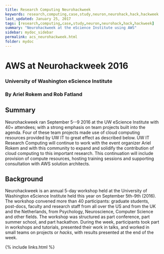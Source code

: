 ```yaml
---
title: Research Computing Neurohackweek
keywords: research,computing,case,study,neuron,neurohack,hack,hackweek
last_updated: January 25, 2017
tags: [research,computing,case,study,neuron,neurohack,hack,hackweek]
summary: "Neurohackweek at the eScience Institute using AWS"
sidebar: mydoc_sidebar
permalink: acs_neurohackweek.html
folder: mydoc
---
```


# AWS at Neurohackweek 2016 

### University of Washington eScience Institute

### By Ariel Rokem and Rob Fatland

## Summary
Neurohackweek ran September 5--9 2016 at the UW eScience Institute with 40+ attendees; with a strong emphasis on team projects built into the agenda. 
Four of these team projects made use of cloud computing resources provided by UW IT to great effect as described below. UW IT Research Computing will 
continue to work with the event organizer Ariel Rokem and with this community to expand and solidify the contribution of cloud computing to this 
important research. This continuation will include provision of compute resources, hosting training sessions and supporting consultation with AWS solution 
architects. 

## Background
Neurohackweek is an annual 5-day workshop held at the University of Washington eScience Institute held this year on September 5th-9th (2016). 
The workshop convened more than 40 participants: graduate students, post-docs, faculty and research staff from all over the US and from the 
UK and the Netherlands, from Psychology, Neuroscience, Computer Science and other fields. The workshop was structured as part conference, 
part summer school, and part hackathon. During the week, participants took part in workshops and tutorials, presented their work in talks, 
and worked in small teams on projects or *hacks*, with results presented at the end of the week. 

{% include links.html %}

